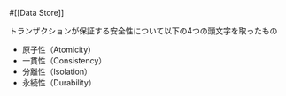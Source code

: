 #[[Data Store]]

トランザクションが保証する安全性について以下の4つの頭文字を取ったもの

- 原子性（Atomicity）
- 一貫性（Consistency）
- 分離性（Isolation）
- 永続性（Durability）